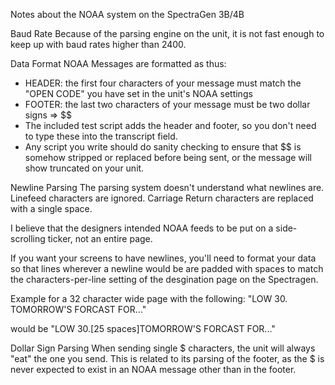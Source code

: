Notes about the NOAA system on the SpectraGen 3B/4B

Baud Rate
Because of the parsing engine on the unit, it is not fast enough to keep up with
baud rates higher than 2400.

Data Format
NOAA Messages are formatted as thus:
  - HEADER: the first four characters of your message must match the "OPEN CODE"
    you have set in the unit's NOAA settings
  - FOOTER: the last two characters of your message must be
    two dollar signs => $$
  - The included test script adds the header and footer, so you don't need to
    type these into the transcript field.
  - Any script you write should do sanity checking to ensure that $$ is somehow
    stripped or replaced before being sent, or the message will show truncated
    on your unit.
    
Newline Parsing
The parsing system doesn't understand what newlines are. Linefeed characters are
ignored. Carriage Return characters are replaced with a single space.

I believe that the designers intended NOAA feeds to be put on a side-scrolling
ticker, not an entire page. 

If you want your screens to have newlines, you'll need to format your data so
that lines wherever a newline would be are padded with spaces to match the 
characters-per-line setting of the desgination page on the Spectragen.

Example for a 32 character wide page with the following:
"LOW 30.
TOMORROW'S FORCAST FOR..."

would be "LOW 30.[25 spaces]TOMORROW'S FORCAST FOR..."

Dollar Sign Parsing
When sending single $ characters, the unit will always "eat" the one you send.
This is related to its parsing of the footer, as the $ is never expected to 
exist in an NOAA message other than in the footer.